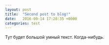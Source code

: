 ```yaml
---
layout: post
title:  "Second post to blog!"
date:   2016-09-14 17:28:35 +0000
categories: test 
---
```

Тут будет большой умный текст. Когда-нибудь.